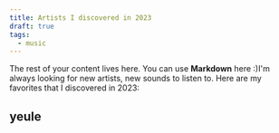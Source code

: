 ```yaml
---
title: Artists I discovered in 2023
draft: true
tags:
  - music
---
```

 
The rest of your content lives here. You can use **Markdown** here :)I'm always looking for new artists, new sounds to listen to. Here are my favorites that I discovered in 2023:

## yeule

